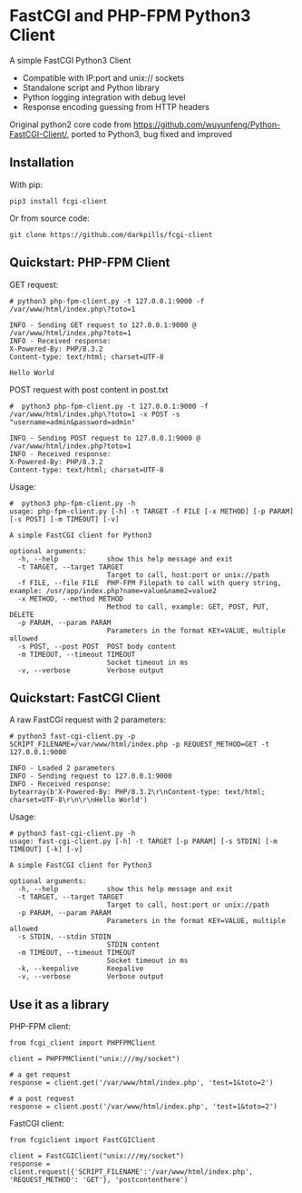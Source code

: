 # FastCGI and PHP-FPM Python3 Client

A simple FastCGI Python3 Client

* Compatible with IP:port and unix:// sockets
* Standalone script and Python library
* Python logging integration with debug level
* Response encoding guessing from HTTP headers

Original python2 core code from https://github.com/wuyunfeng/Python-FastCGI-Client/, ported to Python3, bug fixed and improved

## Installation

With pip:
```
pip3 install fcgi-client
```

Or from source code:
```
git clone https://github.com/darkpills/fcgi-client
```

## Quickstart: PHP-FPM Client

GET request:
```
# python3 php-fpm-client.py -t 127.0.0.1:9000 -f /var/www/html/index.php\?toto=1

INFO - Sending GET request to 127.0.0.1:9000 @ /var/www/html/index.php?toto=1
INFO - Received response:
X-Powered-By: PHP/8.3.2
Content-type: text/html; charset=UTF-8

Hello World
```

POST request with post content in post.txt
```
#  python3 php-fpm-client.py -t 127.0.0.1:9000 -f /var/www/html/index.php\?toto=1 -x POST -s "username=admin&password=admin" 

INFO - Sending POST request to 127.0.0.1:9000 @ /var/www/html/index.php?toto=1
INFO - Received response:
X-Powered-By: PHP/8.3.2
Content-type: text/html; charset=UTF-8
```

Usage:
```
#  python3 php-fpm-client.py -h
usage: php-fpm-client.py [-h] -t TARGET -f FILE [-x METHOD] [-p PARAM] [-s POST] [-m TIMEOUT] [-v]

A simple FastCGI client for Python3

optional arguments:
  -h, --help            show this help message and exit
  -t TARGET, --target TARGET
                        Target to call, host:port or unix://path
  -f FILE, --file FILE  PHP-FPM Filepath to call with query string, example: /usr/app/index.php?name=value&name2=value2
  -x METHOD, --method METHOD
                        Method to call, example: GET, POST, PUT, DELETE
  -p PARAM, --param PARAM
                        Parameters in the format KEY=VALUE, multiple allowed
  -s POST, --post POST  POST body content
  -m TIMEOUT, --timeout TIMEOUT
                        Socket timeout in ms
  -v, --verbose         Verbose output

```

## Quickstart: FastCGI Client

A raw FastCGI request with 2 parameters:
```
# python3 fast-cgi-client.py -p SCRIPT_FILENAME=/var/www/html/index.php -p REQUEST_METHOD=GET -t 127.0.0.1:9000   

INFO - Loaded 2 parameters
INFO - Sending request to 127.0.0.1:9000
INFO - Received response:
bytearray(b'X-Powered-By: PHP/8.3.2\r\nContent-type: text/html; charset=UTF-8\r\n\r\nHello World')
```

Usage:
```
# python3 fast-cgi-client.py -h
usage: fast-cgi-client.py [-h] -t TARGET [-p PARAM] [-s STDIN] [-m TIMEOUT] [-k] [-v]

A simple FastCGI client for Python3

optional arguments:
  -h, --help            show this help message and exit
  -t TARGET, --target TARGET
                        Target to call, host:port or unix://path
  -p PARAM, --param PARAM
                        Parameters in the format KEY=VALUE, multiple allowed
  -s STDIN, --stdin STDIN
                        STDIN content
  -m TIMEOUT, --timeout TIMEOUT
                        Socket timeout in ms
  -k, --keepalive       Keepalive
  -v, --verbose         Verbose output

```

## Use it as a library

PHP-FPM client:
```
from fcgi_client import PHPFPMClient

client = PHPFPMClient("unix:///my/socket")

# a get request
response = client.get('/var/www/html/index.php', 'test=1&toto=2')

# a post request
response = client.post('/var/www/html/index.php', 'test=1&toto=2')
```

FastCGI client:
```
from fcgiclient import FastCGIClient

client = FastCGIClient("unix:///my/socket")
response = client.request({'SCRIPT_FILENAME':'/var/www/html/index.php', 'REQUEST_METHOD': 'GET'}, 'postcontenthere')
```
